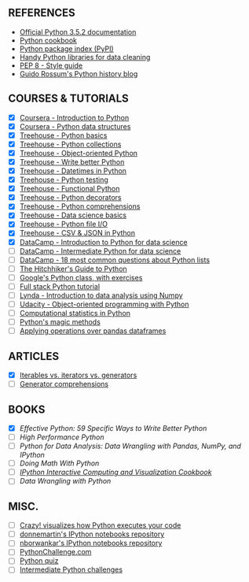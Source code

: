 ## REFERENCES
- [Official Python 3.5.2 documentation](https://docs.python.org/3/index.html)
- [Python cookbook](http://code.activestate.com/recipes/langs/python/)
- [Python package index (PyPI)](https://pypi.python.org/pypi)
 - [Handy Python libraries for data cleaning](https://blog.modeanalytics.com/python-data-cleaning-libraries/)
- [PEP 8 - Style guide](https://www.python.org/dev/peps/pep-0008/)
- [Guido Rossum's Python history blog](http://python-history.blogspot.com/)

## COURSES & TUTORIALS 
- [x] [Coursera - Introduction to Python](https://www.coursera.org/learn/python/home/welcome) 
- [x] [Coursera - Python data structures](https://www.coursera.org/learn/python-data)
- [x] [Treehouse - Python basics](https://teamtreehouse.com/library/python-basics)
- [x] [Treehouse - Python collections](https://teamtreehouse.com/library/python-collections)
- [x] [Treehouse - Object-oriented Python](https://teamtreehouse.com/library/objectoriented-python)
- [x] [Treehouse - Write better Python](https://teamtreehouse.com/library/write-better-python)
- [x] [Treehouse - Datetimes in Python](https://teamtreehouse.com/library/dates-and-times-in-python)
- [x] [Treehouse - Python testing](https://teamtreehouse.com/library/python-testing)
- [x] [Treehouse - Functional Python](https://teamtreehouse.com/library/functional-python)
- [x] [Treehouse - Python decorators](https://teamtreehouse.com/library/python-decorators)
- [x] [Treehouse - Python comprehensions](https://teamtreehouse.com/library/python-comprehensions-2)
- [x] [Treehouse - Data science basics](https://teamtreehouse.com/library/data-science-basics)
- [x] [Treehouse - Python file I/O](https://teamtreehouse.com/library/python-file-io)
- [x] [Treehouse - CSV & JSON in Python](https://teamtreehouse.com/library/csv-and-json-in-python)
- [x] [DataCamp - Introduction to Python for data science](https://www.datacamp.com/courses/intro-to-python-for-data-science)
- [ ] [DataCamp - Intermediate Python for data science](https://www.datacamp.com/courses/intermediate-python-for-data-science)
- [ ] [DataCamp - 18 most common questions about Python lists](https://www.datacamp.com/community/tutorials/18-most-common-python-list-questions-learn-python#gs.rD3n5og)
- [ ] [The Hitchhiker's Guide to Python](https://www.datacamp.com/courses/intermediate-python-for-data-science)
- [ ] [Google's Python class, with exercises](https://developers.google.com/edu/python/)
- [ ] [Full stack Python tutorial](https://www.fullstackpython.com/introduction.html) 
- [ ] [Lynda - Introduction to data analysis using Numpy](https://www.lynda.com/Numpy-tutorials/Introduction-Data-Analysis-Python/419162-2.html)
- [ ] [Udacity - Object-oriented programming with Python](https://www.udacity.com/course/programming-foundations-with-python--ud036)
- [ ] [Computational statistics in Python](http://people.duke.edu/~ccc14/sta-663/index.html)
- [ ] [Python's magic methods](http://farmdev.com/src/secrets/magicmethod/)
- [ ] [Applying operations over pandas dataframes](http://chrisalbon.com/python/pandas_apply_operations_to_dataframes.html)

## ARTICLES
- [x] [Iterables vs. iterators vs. generators](http://nvie.com/posts/iterators-vs-generators/)
- [ ] [Generator comprehensions](http://nedbatchelder.com/blog/201605/generator_comprehensions.html)

## BOOKS
- [x] _Effective Python: 59 Specific Ways to Write Better Python_
- [ ] _High Performance Python_
- [ ] _Python for Data Analysis: Data Wrangling with Pandas, NumPy, and IPython_  
- [ ] _Doing Math With Python_
- [ ] [_IPython Interactive Computing and Visualization Cookbook_](https://www.packtpub.com/big-data-and-business-intelligence/ipython-interactive-computing-and-visualization-cookbook)
- [ ] _Data Wrangling with Python_

## MISC.
- [ ] [Crazy! visualizes how Python executes your code](http://www.pythontutor.com/visualize.html#mode=edit)
- [ ] [donnemartin's IPython notebooks repository](https://github.com/donnemartin/data-science-ipython-notebooks)
- [ ] [nborwankar's IPython notebooks repository](https://github.com/nborwankar/LearnDataScience/tree/master/notebooks)
- [ ] [PythonChallenge.com](http://www.pythonchallenge.com/)
- [ ] [Python quiz](http://www.afterhoursprogramming.com/tutorial/Python/Python-Quiz/)
- [ ] [Intermediate Python challenges](http://wiki.openhatch.org/Intermediate_Python_Workshop/Projects)
